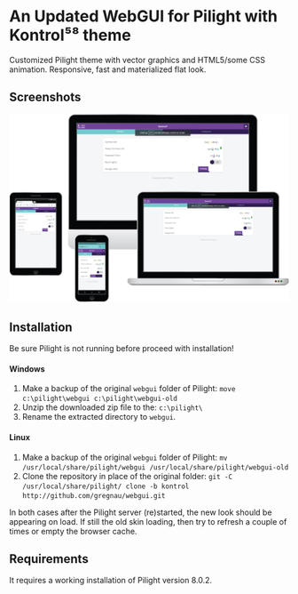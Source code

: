 # An Updated WebGUI for Pilight with Kontrol⁵⁸ theme
Customized Pilight theme with vector graphics and HTML5/some CSS animation. Responsive, fast and materialized flat look.

## Screenshots
![Pilight Kontrol theme screenshot](screenshots.png)

## Installation
Be sure Pilight is not running before proceed with installation!

#### Windows
1. Make a backup of the original `webgui` folder of Pilight:
`move c:\pilight\webgui c:\pilight\webgui-old`
2. Unzip the downloaded zip file to the:
`c:\pilight\`
3. Rename the extracted directory to `webgui`.

#### Linux
1. Make a backup of the original `webgui` folder of Pilight:
`mv /usr/local/share/pilight/webgui /usr/local/share/pilight/webgui-old`
2. Clone the repository in place of the original folder:
`git -C /usr/local/share/pilight/ clone -b kontrol http://github.com/gregnau/webgui.git`

In both cases after the Pilight server (re)started, the new look should be appearing on load. If still the old skin loading, then try to refresh a couple of times or empty the browser cache.

## Requirements
It requires a working installation of Pilight version 8.0.2.
